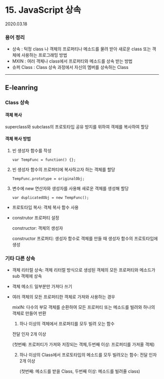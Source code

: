# 15. JavaScript 상속

2020.03.18

### 용어 정리

- 상속 : 턱정 class 나 객체의 프로퍼티나 메소드를 물려 받아 새로운 class 또는 객체에 사용하는 프로그래밍 방법
- MXIN : 여러 객체나 class에서 프로퍼티와 메소드를 상속 받는 방법
- 슈퍼 Class : Class 상속 과정에서 자신의 멤버를 상속하는 Class

---

## E-leanring

### Class 상속

#### 객체 복사

superclass와 subclass의 프로토타입 공유 방지를 위하여 객체를 복사하여 할당

#### 객체 복사 방법

1. 빈 생성자 함수를 작성

   `var TempFunc = function() {};`

2. 빈 생성자 함수의 프로퍼티에 복사하고자 하는 객체를 할당

   `TempFunc.prototype = originalObj;`

3. 변수에 new 연산자와 생성자를 사용해 새로운 객체를 생성해 할당

   `var duplicatedObj = new TempFunc();`

- 프로토타입 복사: 객체 복사 함수 사용

- construtor 프로퍼티 설정

  constructor: 객체의 생성자

  constructor 프로퍼티: 생성자 함수로 객체를 만들 때 생성자 함수의 프로토타입에 생성

### 기타 다른 상속

- 객체 리터럴 상속: 객체 리터럴 방식으로 생성된 객체의 모든 프로퍼티와 메소드가 sub 객체에 상속

- 객체 메소드 일부분만 가져다 쓰기

- 여러 객체의 모든 프로퍼티한 객체로 가져와 사용하는 경우

  mixIN: 다수의 부모 객체를 순환하여 모든 프로퍼티 또는 메소드를 빌려와 하나의 객체로 만들어 반환

  1.  하나 이상의 객체에서 프로퍼티를 모두 빌려 오는 함수

     전달 인자 2개 이상 

     (첫번째: 프로퍼티가 가져와 저장되는 객체,두번째 이상: 프로퍼티를 가져올 객체)

  2. 하나 이상의 Class에서 프로토타입의 메소드를 모두 빌려오는 함수: 전달 인자 2개 이상

     (첫번째: 메소드를 받을 Class, 두번째 이상: 메소드를 빌려줄 class)